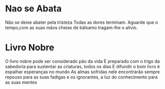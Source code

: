 # Nao se Abata
Não se deixe abater pela tristeza Todas as dores terminam. Aguarde que o tempo,com as suas mãos cheias de bálsamo tragam-lhe o alívio.

# Livro Nobre
O livro nobre pode ser considerado pão da vida É preparado com o trigo da sabedoria para sustentar as criaturas, todos os dias E difundir o bom livro é espalhar esperanças no mundo As almas sofridas nele encontrarão sempre repouso para as suas fadigas e os ignorantes, a luz do conhecimento para as suas mentes



